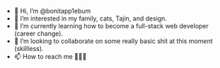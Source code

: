 - 👋 Hi, I’m @bonitapp1ebum
- 👀 I’m interested in my family, cats, Tajin, and design.
- 🌱 I’m currently learning how to become a full-stack web developer (career change).
- 💞️ I’m looking to collaborate on some really basic shit at this moment (skillless).
- 📫 How to reach me 🤷🏽‍♀️

<!---
bonitapp1ebum/bonitapp1ebum is a ✨ special ✨ repository because its `README.md` (this file) appears on your GitHub profile.
You can click the Preview link to take a look at your changes.
--->

